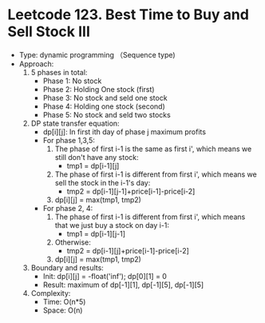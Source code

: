 # Leetcode 123. Best Time to Buy and Sell Stock III
- Type: dynamic programming （Sequence type)
- Approach:
	1. 5 phases in total: 
		- Phase 1: No stock
		- Phase 2: Holding One stock (first)
		- Phase 3: No stock and seld one stock
		- Phase 4: Holding one stock (second)
		- Phase 5: No stock and seld two stocks
	2. DP state transfer equation:
		- dp[i][j]: In first ith day of phase j maximum profits
		- For phase 1,3,5:
			1. The phase of first i-1 is the same as first i', which means we still don't have any stock:
				- tmp1 = dp[i-1][j]
			2. The phase of first i-1 is different from first i', which means we sell the stock in the i-1's day:
				- tmp2 = dp[i-1][j-1]+price[i-1]-price[i-2]
			3. dp[i][j] = max(tmp1, tmp2)
		- For phase 2, 4:
			1. The phase of first i-1 is different from first i', which means that we just buy a stock on day i-1:
				- tmp1 = dp[i-1][j-1]
			2. Otherwise:
				- tmp2 = dp[i-1][j]+price[i-1]-price[i-2]
			3. dp[i][j] = max(tmp1, tmp2)
	3. Boundary and results:
		- Init: dp[i][j] = -float('inf'); dp[0][1] = 0
		- Result: maximum of dp[-1][1], dp[-1][5], dp[-1][5]
	4. Complexity:
		- Time: O(n*5)
		- Space: O(n)
